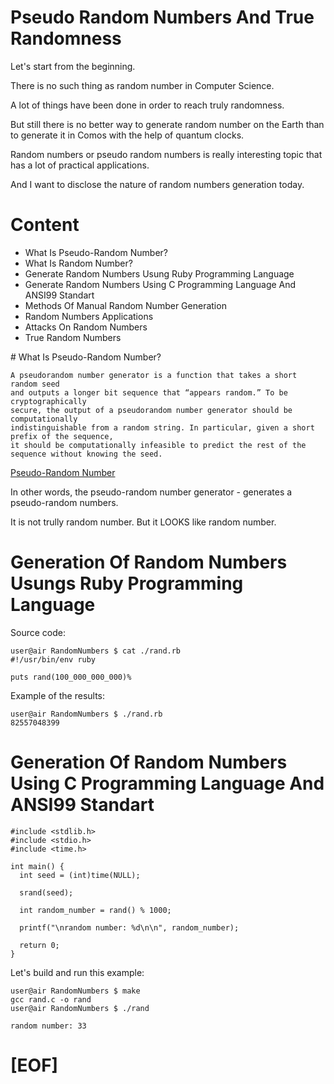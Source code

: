 # Pseudo Random Numbers And True Randomness

Let's start from the beginning. 

There is no such thing as random number in Computer Science. 

A lot of things have been done in order to reach truly randomness.

But still there is no better way to generate random number on the Earth than to 
generate it in Comos with the help of quantum clocks.

Random numbers or pseudo random numbers is really interesting topic that has a lot of
practical applications.

And I want to disclose the nature of random numbers generation today.

# Content

- What Is Pseudo-Random Number?
- What Is Random Number?
- Generate Random Numbers Usung Ruby Programming Language
- Generate Random Numbers Using C Programming Language And ANSI99 Standart
- Methods Of Manual Random Number Generation 
- Random Numbers Applications
- Attacks On Random Numbers
- True Random Numbers

<a id="what_is_pseudo_random_number"> # What Is Pseudo-Random Number? </a> 

````
A pseudorandom number generator is a function that takes a short random seed 
and outputs a longer bit sequence that “appears random.” To be cryptographically 
secure, the output of a pseudorandom number generator should be computationally 
indistinguishable from a random string. In particular, given a short prefix of the sequence, 
it should be computationally infeasible to predict the rest of the sequence without knowing the seed. 
````

[Pseudo-Random Number](https://www.sciencedirect.com/topics/mathematics/pseudo-random-number)

In other words, the pseudo-random number generator - generates a pseudo-random numbers.

It is not trully random number. But it LOOKS like random number.

# Generation Of Random Numbers Usungs Ruby Programming Language

Source code: 

````
user@air RandomNumbers $ cat ./rand.rb 
#!/usr/bin/env ruby

puts rand(100_000_000_000)%   
````

Example of the results:

````
user@air RandomNumbers $ ./rand.rb    
82557048399
````

# Generation Of Random Numbers Using C Programming Language And ANSI99 Standart

````
#include <stdlib.h>
#include <stdio.h>
#include <time.h>

int main() {
  int seed = (int)time(NULL);
  
  srand(seed);

  int random_number = rand() % 1000;

  printf("\nrandom number: %d\n\n", random_number);

  return 0;
}
````

Let's build and run this example:

````
user@air RandomNumbers $ make
gcc rand.c -o rand
user@air RandomNumbers $ ./rand

random number: 33

````

# [EOF]


